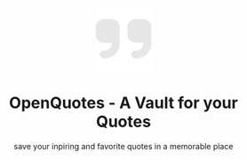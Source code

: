 <div align="center">
    <img alt="Logo" src="images/icon-grey.svg" width="100" />
</div>
<h1 align="center">
    OpenQuotes - A Vault for your Quotes
</h1>
<p align="center">
   save your inpiring and favorite quotes in a memorable place
</p>


